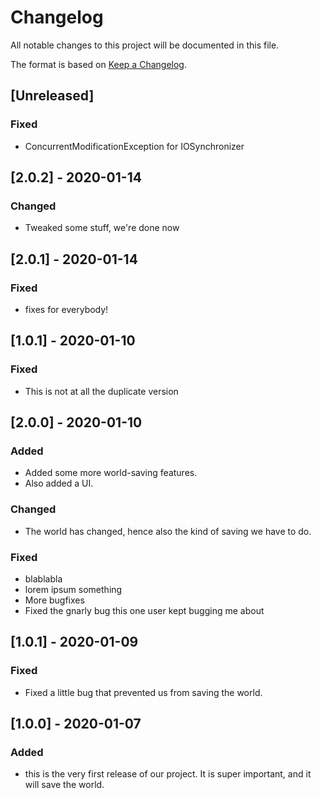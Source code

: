 # Changelog
All notable changes to this project will be documented in this file.

The format is based on [Keep a Changelog](http://keepachangelog.com/en/1.0.0/).

## [Unreleased]
### Fixed
- ConcurrentModificationException for IOSynchronizer

## [2.0.2] - 2020-01-14
### Changed
- Tweaked some stuff, we're done now

## [2.0.1] - 2020-01-14
### Fixed
- fixes for everybody!

## [1.0.1] - 2020-01-10
### Fixed
- This is not at all the duplicate version

## [2.0.0] - 2020-01-10
### Added
- Added some more world-saving features.
- Also added a UI.

### Changed
- The world has changed, hence also the kind of saving we have to do.

### Fixed
- blablabla
- lorem ipsum something
- More bugfixes
- Fixed the gnarly bug this one user kept bugging me about

## [1.0.1] - 2020-01-09
### Fixed
- Fixed a little bug that prevented us from saving the world.

## [1.0.0] - 2020-01-07
### Added
- this is the very first release of our project. It is super important,
  and it will save the world.
